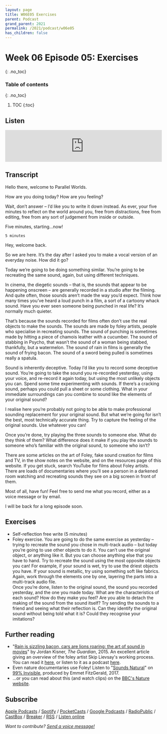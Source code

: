 ```yaml
---
layout: page
title: W06E05 Exercises
parent: Podcast
grand_parent: 2021
permalink: /2021/podcast/w06e05
has_children: false
---
```



# Week 06 Episode 05: Exercises
{: .no_toc}

### Table of contents
{: .no_toc}

1. TOC
{:toc}


## Listen

<iframe src="https://anchor.fm/olliepalmer/embed/episodes/2021-W6-E5-Action-eun37v" height="102px" width="100%" frameborder="0" scrolling="no"></iframe>

## Transcript

Hello there, welcome to Parallel Worlds.

How are you doing today? How are you feeling?

Wait, don’t answer – I’d like you to write it down instead. As ever, your five minutes to reflect on the world around you, free from distractions, free from editing, free from any sort of judgement from inside or outside.

Five minutes, starting...now!

```
5 minutes
```

Hey, welcome back.

So we are here. It’s the day after I asked you to make a vocal version of an everyday noise. How did it go?

Today we’re going to be doing something similar. You’re going to be recreating the same sound, again, but using different techniques.

In cinema, the diegetic sounds – that is, the sounds that appear to be happening onscreen – are generally recorded in a studio after the filming. And quite often, those sounds aren’t made the way you’d expect. Think how many times you’ve heard a loud punch in a film, a sort of a cartoony whack sound. Have you ever seen someone being punched in real life? It’s normally much quieter.

That’s because the sounds recorded for films often don’t use the real objects to make the sounds. The sounds are made by foley artists, people who specialise in recreating sounds. The sound of punching is sometimes made by hitting a piece of chamois leather with a cucumber. The sound of stabbing in Psycho, that wasn’t the sound of a woman being stabbed, thankfully, but a watermelon. The sound of rain in films is generally the sound of frying bacon. The sound of a sword being pulled is sometimes really a spatula.

Sound is inherently deceptive. Today I’d like you to record some deceptive sound. You’re going to take the sound you re-recorded yesterday, using your voice, and re-record it again today, but using the most unlikely objects you can. Spend some time experimenting with sounds. If there’s a cracking sound, perhaps you could pull a sheet or some clothing. What in your immediate surroundings can you combine to sound like the elements of your original sound?


I realise here you’re probably not going to be able to make professional sounding replacement for your original sound. But what we’re going for isn’t the best, most technically accurate thing. Try to capture the feeling of the original sounds. Use whatever you can!

Once you’re done, try playing the three sounds to someone else. What do they think of them? What difference does it make if you play the sounds to someone who’s familiar with the original sound, to someone who isn’t?

There are some articles on the art of Foley, fake sound creation for films and TV, in the show notes on the website, and on the resources page of this website. If you get stuck, search YouTube for films about Foley artists. There are loads of documentaries where you’ll see a person in a darkened room watching and recreating sounds they see on a big screen in front of them.

Most of all, have fun! Feel free to send me what you record, either as a voice message or by email.

I will be back for a long episode soon.


## Exercises

- Self-reflection free write (5 minutes)
- Foley exercise. You are going to do the same exercise as yesterday – trying to recreate the sound you chose in multi-track audio – but today you’re going to use other objects to do it. You can’t use the original object, or anything like it. But you can choose anything else that you have to hand. Try to recreate the sound using the most opposite objects you can! For example, if your sound is wet, try to use the driest objects you have. If your sound is metallic, try using something soft like fabrics. Again, work through the elements one by one, layering the parts into a multi-track audio file.  
Once you’re done, listen to the original sound, the sound you recorded yesterday, and the one you made today. What are the characteristics of each sound? How do they make you feel? Are you able to detach the making of the sound from the sound itself? Try sending the sounds to a friend and seeing what their reflection is. Can they identify the original sound without being told what it is? Could they recognise your imitations?

## Further reading

- "[Rain is sizzling bacon, cars are lions roaring: the art of sound in movies](https://www.theguardian.com/film/2015/jul/22/rain-is-sizzling-bacon-cars-lions-roaring-art-of-sound-in-movies)" by Jordan Kisner, _The Guardian_, 2015. An excellent article giving an overview of the foley artist Skip Lievsay's working process. You can read it [here](https://www.theguardian.com/film/2015/jul/22/rain-is-sizzling-bacon-cars-lions-roaring-art-of-sound-in-movies), or listen to it as a podcast [here](https://www.theguardian.com/news/audio/2015/aug/07/coenbrothers-martinscorsese).
- Even nature documentaries use Foley! Listen to "[Sounds Natural](https://99percentinvisible.org/episode/sounds-natural/)" on [99% Invisible](https://99pi.org), produced by Emmet FitzGerald, 2017.
- ...or you can read about this (and watch clips) on the [BBC's Nature website](http://www.bbc.com/earth/story/20160314-sounds-of-nature-for-wildlife-films).


## Subscribe

[Apple Podcasts](https://podcasts.apple.com/gb/podcast/parallel-worlds/id1504529134) / [Spotify](https://open.spotify.com/show/3L3RhKaoqQZoU9fIcLuZjz) / [PocketCasts](https://pca.st/ha20534r) / [Google Podcasts](https://www.google.com/podcasts?feed=aHR0cHM6Ly9hbmNob3IuZm0vcy8xODg0YjAwOC9wb2RjYXN0L3Jzcw%3D%3D) / [RadioPublic](https://radiopublic.com/parallel-worlds-WzVy1K) / [CastBox](https://castbox.fm/channel/id2710471?utm_source=podcaster&utm_medium=dlink&utm_campaign=c_2710471&utm_content=Parallel%20Worlds-CastBox_FM) / [Breaker](https://www.breaker.audio/parallel-worlds) / [RSS](https://anchor.fm/s/1884b008/podcast/rss) / [Listen online](https://anchor.fm/olliepalmer)

_Want to contribute? [Send a voice message!](https://anchor.fm/olliepalmer/message)_
